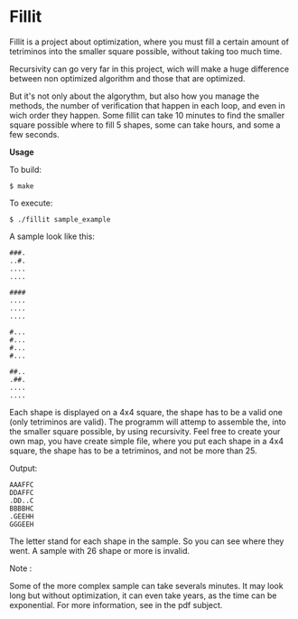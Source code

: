 # Fillit
Fillit is a project about optimization, where you must fill a certain amount of tetriminos into the smaller square possible, without taking too much time.

Recursivity can go very far in this project, wich will make a huge difference between non optimized algorithm and those that are optimized. 

But it's not only about the algorythm, but also how you manage the methods, the number of verification that happen in each loop, and even in wich order they happen. Some fillit can take 10 minutes to find the smaller square possible where to fill 5 shapes, some can take hours, and some a few seconds.


**Usage**

To build:
```
$ make
```
To execute:
```
$ ./fillit sample_example
```
A sample look like this:
```
###.
..#.
....
....

####
....
....
....

#...
#...
#...
#...

##..
.##.
....
....
```

Each shape is displayed on a 4x4 square, the shape has to be a valid one (only tetriminos are valid).
The programm will attemp to assemble the, into the smaller square possible, by using recursivity. 
Feel free to create your own map, you have create simple file, where you put each shape in a 4x4 square, the shape has to be a tetriminos, and not be more than 25.

Output:
```
AAAFFC
DDAFFC
.DD..C
BBBBHC
.GEEHH
GGGEEH
```
The letter stand for each shape in the sample. So you can see where they went. A sample with 26 shape or more is invalid.

Note :

Some of the more complex sample can take severals minutes.
It may look long but without optimization, it can even take years, as the time can be exponential.
For more information, see in the pdf subject.

